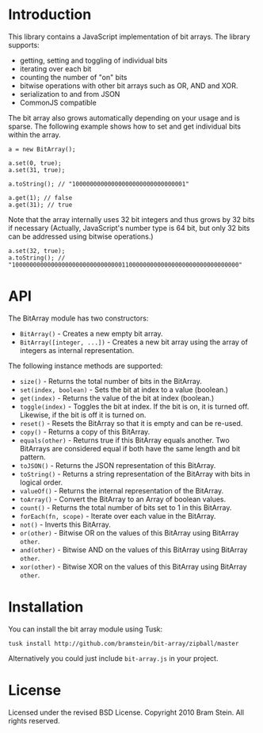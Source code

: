 Introduction
============
This library contains a JavaScript implementation of bit arrays. The library supports:

* getting, setting and toggling of individual bits
* iterating over each bit
* counting the number of "on" bits
* bitwise operations with other bit arrays such as OR, AND and XOR.
* serialization to and from JSON
* CommonJS compatible

The bit array also grows automatically depending on your usage and is sparse. The following example shows how to set and get individual bits within the array.

	a = new BitArray();
 
	a.set(0, true);
	a.set(31, true);

	a.toString(); // "10000000000000000000000000000001"

	a.get(1); // false
	a.get(31); // true

Note that the array internally uses 32 bit integers and thus grows by 32 bits if necessary (Actually, JavaScript's number type is 64 bit, but only 32 bits can be addressed using bitwise operations.)

	a.set(32, true);
	a.toString(); // "1000000000000000000000000000000110000000000000000000000000000000"

API
===
The BitArray module has two constructors:

* `BitArray()` - Creates a new empty bit array.
* `BitArray([integer, ...])` - Creates a new bit array using the array of integers as internal representation.

The following instance methods are supported:

* `size()` - Returns the total number of bits in the BitArray.
* `set(index, boolean)` - Sets the bit at index to a value (boolean.)
* `get(index)` - Returns the value of the bit at index (boolean.)
* `toggle(index)` - Toggles the bit at index. If the bit is on, it is turned off. Likewise, if the bit is off it is turned on.
* `reset()` - Resets the BitArray so that it is empty and can be re-used.
* `copy()` - Returns a copy of this BitArray.
* `equals(other)` - Returns true if this BitArray equals another. Two BitArrays are considered equal if both have the same length and bit pattern.
* `toJSON()` - Returns the JSON representation of this BitArray.
* `toString()` - Returns a string representation of the BitArray with bits in logical order.
* `valueOf()` - Returns the internal representation of the BitArray.
* `toArray()` - Convert the BitArray to an Array of boolean values.
* `count()` - Returns the total number of bits set to 1 in this BitArray.
* `forEach(fn, scope)` - Iterate over each value in the BitArray.
* `not()` - Inverts this BitArray.
* `or(other)` - Bitwise OR on the values of this BitArray using BitArray `other`.
* `and(other)` - Bitwise AND on the values of this BitArray using BitArray `other`.
* `xor(other)` - Bitwise XOR on the values of this BitArray using BitArray `other`.

Installation
============
You can install the bit array module using Tusk:

    tusk install http://github.com/bramstein/bit-array/zipball/master

Alternatively you could just include `bit-array.js` in your project.

License
=======
Licensed under the revised BSD License. Copyright 2010 Bram Stein. All rights reserved.
